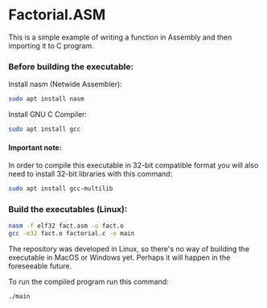 # Factorial.ASM

This is a simple example of writing a function in Assembly and then importing it to C program.

### Before building the executable:

Install nasm (Netwide Assembler):
```bash
sudo apt install nasm
```

Install GNU C Compiler:
```bash
sudo apt install gcc
```

#### Important note:
In order to compile this executable in 32-bit compatible format you will also need to install 32-bit libraries with this command:
```bash
sudo apt install gcc-multilib
```

### Build the executables (Linux):

```bash
nasm -f elf32 fact.asm -o fact.o
gcc -m32 fact.o factorial.c -o main
```

The repository was developed in Linux, so there's no way of building the executable in MacOS or Windows yet.
Perhaps it will happen in the foreseeable future.

To run the compiled program run this command:
```bash
./main
```
